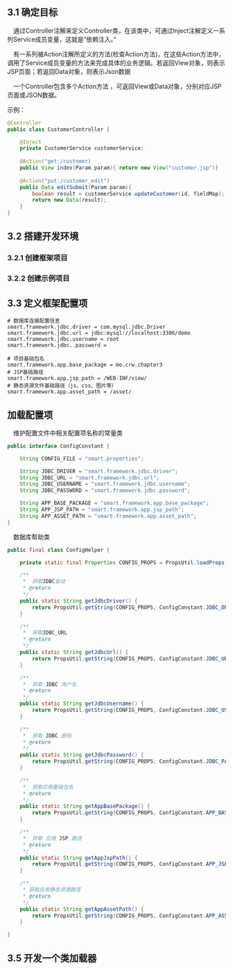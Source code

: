
## 3.1 确定目标
&emsp;通过Controller注解来定义Controller类，在该类中，可通过Inject注解定义一系列Service成员变量，这就是“依赖注入。”

&emsp;有一系列被Action注解所定义的方法(检查Action方法)，在这些Action方法中，调用了Service成员变量的方法来完成具体的业务逻辑。若返回View对象，则表示JSP页面；若返回Data对象，则表示Json数据

&emsp;一个Controller包含多个Action方法 ，可返回View或Data对象，分别对应JSP页面或JSON数据。

示例：
```java
@Controller
public class CustomerController {

    @Inject
    private CustomerService customerService;
    
    @Action("get:/customer)
    public View index(Param param){ return new View("customer.jsp")}
    
    @Action("put:/customer_edit")
    public Data editSubmit(Param param){ 
        boolean result = customerService.updateCustomer(id, fieldMap); 
        return new Data(result);
    }
}
```

## 3.2 搭建开发环境

### 3.2.1 创建框架项目

### 3.2.2 创建示例项目

## 3.3 定义框架配置项

```properties
# 数据库连接配置信息
smart.framework.jdbc.driver = com.mysql.jdbc.Driver
smart.framework.jdbc.url = jdbc:mysql://localhost:3306/demo
smart.framework.jdbc.username = root
smart.framework.jdbc..password =

# 项目基础包名
smart.framework.app.base_package = me.crw.chapter3
# JSP基础路径
smart.framework.app.jsp_path = /WEB-INF/view/
# 静态资源文件基础路径（js、css、图片等）
smart.framework.app.asset_path = /asset/
```

## 加载配置项
&emsp;维护配置文件中相关配置项名称的常量类
```java
public interface ConfigConstant {

	String CONFIG_FILE = "smart.properties";

	String JDBC_DRIVER = "smart.framework.jdbc.driver";
	String JDBC_URL = "smart.framework.jdbc.url";
	String JDBC_USERNAME = "smart.framework.jdbc.username";
	String JDBC_PASSWORD = "smart.framework.jdbc.password";

	String APP_BASE_PACKAGE = "smart.framework.app.base_package";
	String APP_JSP_PATH = "smart.framework.app.jsp_path";
	String APP_ASSET_PATH = "smart.framework.app.asset_path";
}
```

&emsp;数据库帮助类

```java
public final class ConfigHelper {

	private static final Properties CONFIG_PROPS = PropsUtil.loadProps(ConfigConstant.CONFIG_FILE);

	/**
	 *  获取JDBC驱动
	 * @return
	 */
	public static String getJdbcDriver() {
		return PropsUtil.getString(CONFIG_PROPS, ConfigConstant.JDBC_DRIVER);
	}

	/**
	 *  获取JDBC_URL
	 * @return
	 */
	public static String getJdbcUrl() {
		return PropsUtil.getString(CONFIG_PROPS, ConfigConstant.JDBC_URL);
	}

	/**
	 *  获取 JDBC 用户名
	 * @return
	 */
	public static String getJdbcUsername() {
		return PropsUtil.getString(CONFIG_PROPS, ConfigConstant.JDBC_USERNAME);
	}

	/**
	 *  获取 JDBC 密码
	 * @return
	 */
	public static String getJdbcPassword() {
		return PropsUtil.getString(CONFIG_PROPS, ConfigConstant.JDBC_PASSWORD);
	}

	/**
	 *  获取应用基础包名
	 * @return
	 */
	public static String getAppBasePackage() {
		return PropsUtil.getString(CONFIG_PROPS, ConfigConstant.APP_BASE_PACKAGE);
	}

	/**
	 *  获取 应用 JSP 路径
	 * @return
	 */
	public static String getAppJspPath() {
		return PropsUtil.getString(CONFIG_PROPS, ConfigConstant.APP_JSP_PATH, "/WEB-INF/view");
	}

	/**
	 * 获取应用静态资源路径
	 * @return
	 */
	public static String getAppAssetPath() {
		return PropsUtil.getString(CONFIG_PROPS, ConfigConstant.APP_ASSET_PATH, "/asset");
	}

}
```

## 3.5 开发一个类加载器
